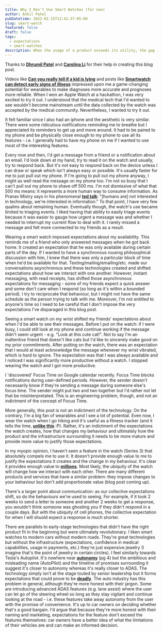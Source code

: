 ```yaml
---
title: Why I Don't Use Smart Watches (for now)
author: Ankil Patel
pubDatetime: 2022-01-15T12:41:37-05:00
slug: smart-watch
featured: false
draft: false
tags:
  - expectations
  - smart-watches
description: When the usage of a product exceeds its utility, the gap in expectations can be suffocating
---
```


Thanks to **[Dhrumil Patel](https://dhrumilp15.github.io/)** and **[Carolina Li](https://www.carolinaaokeli.com/#/)** for their help in creating this blog post.

Videos like **[Can you really tell if a kid is lying](https://www.youtube.com/watch?v=6diqpGKOvic&ab_channel=TED)** and posts like **[Smartwatch can detect early signs of illness](https://med.stanford.edu/news/all-news/2020/12/smartwatch-can-detect-early-signs-of-illness.html)** impressed upon me a game-changing potential for wearables to make diagnoses more accurate and prognoses more reliable. When I won an Apple Watch at a hackathon, I was very excited to try it out. I understood that the medical tech that I'd wanted to see wouldn't become mainstream until the data collected by the watch was accepted by the medical community. Nevertheless, I wanted to try it out.

It felt familiar since I also had an iphone and the aesthetic is very similar. There were some ridiculous notifications reminding me to breathe but I appreciated its reminders to get up and move around. It had to be paired to my phone and be physically close enough to my phone to use all its features - i.e. I generally had to have my phone on me if I wanted to use most of the interesting features.

Every now and then, I'd get a message from a friend or a notification about an email. I'd look down at my hand, try to read it on the watch and usually, try to respond back. But it's not easy to respond back on the device unless I can draw or speak which isn't always easy or possible. It's usually faster for me to just pull out my phone. If I'm going to pull out my phone anyway, I might as well read the message on my phone too. I'm not so busy that I can't pull out my phone to shave off 500 ms. I'm not dismissive of what that 500 ms means: it represents a more human way to consume information. As Pranav Mistry says in his phenomenal **[ted talk](https://youtu.be/YrtANPtnhyg?t=240)**: "\[humans are\] not interested in technology, we're interested in information." To that point, I have very few qualms about remaining human. Eventually though, the watch's use became limited to triaging events. I liked having that ability to easily triage events because it was easier to gauge how urgent a message was and whether I needed to interrupt my current flow to deal with it. I rarely missed a message and felt more connected to my friends as a result.

Wearing a smart watch imposed expectations about my availability. This reminds me of a friend who only answered messages when he got back home. It created an expectation that he was only available during certain parts of the day. If I wanted to have a synchronous rousing philosophical discussion with him, I knew that there was only a particular block of time when he'd be available for that. Texting/mailing/emailing/etc. made our conversations asynchronous and these technologies created and shifted expectations about how we interact with one another. However, instant messaging, with read receipts, has shifted those asynchronous expectations for messaging - some of my friends expect a quick answer and some don't care when I respond (so long as it's within a bounded period). I try to reciprocate that behaviour, but I might not have the same schedule as the person trying to talk with me. Moreover, I'm not entitled to anyone's time so I need to be careful that I don't impose the very expectations I've disparaged in this blog post.

Seeing a smart watch on my wrist shifted my friends' expectations about when I'd be able to see their messages. Before I put on the watch: if I were busy, I could still look at my phone and continue working if the message didn't seem urgent - e.g. "Look at this cute cat!". Not to say I'm an inattentive friend that doesn't like cats but I'd like to sincerely make good on my prior commitments. After putting on the watch, there was an expectation that I would at least acknowledge the message whenever my wrist vibrated, which is hard to ignore. The expectation was that I was always available and I noticed I was significantly more productive without a watch. I stopped wearing the watch and I got more productive.

I 'discovered' Focus Time on Google calendar recently. Focus Time blocks notifications during user-defined periods. However, the sender doesn't necessarily know if they're sending a message during someone else's focus time. The sender might put two and two together but I'd rather not let that be misinterpretated. This is an engineering problem, though, and not an indictment of the concept of Focus Time.

More generally, this post is not an indictment of the technology. On the contrary, I'm a big fan of wearables and I see a lot of potential. Even now, I wear the watch when I go hiking and it's useful as a fitness tracker (and it tells the time, **[unlike this](https://youtu.be/AzGePmv0GD8?t=51)** :P). Rather, it's an indictment of the expectations the watch creates, how that changes my behaviour and ultimately how the product and the infrastructure surrounding it needs to be more mature and provide more value to justify those expectations.

In my myopic opinion, I haven't seen a feature in the watch (Series 3) that absolutely compels me to use it. It doesn't provide enough value to me to justify the expectations it creates and the change in my behaviour. It's clear it provides enough value to **[millions](https://www.macworld.co.uk/news/how-many-apple-watches-sold-3801687/)**. Most likely, the ubiquity of the watch will change how we interact with each other. There are many different products and services that have a similar problem: they impose changes to your behaviour but don't add proportionate value (blog post coming up).

There's a larger point about communication: as our collective expectations shift, so do the behaviours we're used to seeing. For example, if it took 2 weeks to send a letter to someone and another 2 weeks to get a response, you wouldn't think someone was ghosting you if they didn't respond in a couple days. But with the ubiquity of cell phones, the collective expectation for when I will shuold expect a response is much shorter.

There are parallels to early-stage technologies that didn't have the right product fit in the beginning but were ultimately revolutionary. I liken smart watches to modern cars without modern roads. They're great technologies but without the infrastructure (expectations, confidence in medical capabilities, usage in payments, etc.) they're just expensive jewelry (I imagine that's the point of jewelry in certain circles). I feel similarly towards Tesla's Autopilot. It's nowhere near **[autonomy](https://guidehouseinsights.com/-/media/project/navigant-research/navigant-research-executive-summaries/2021/2q-2021/guidehouse-insights-leaderboard-automated-driving-systems-executive-summarypdf.pdf)** (pg 4) but the ambitious and misleading name (AutoPilot) and the timeline of promises surrounding it suggest it's closer to autonomy whereas it's really closer to ADAS. The technology simply isn't at the stage touted by senior leadership but it forms expectations that could prove to be **[deadly](https://www.nbcnews.com/news/us-news/tesla-driver-charged-manslaughter-deadly-autopilot-crash-raises-new-le-rcna12987)**. The auto industry has this problem in general, although they're more honest with their jargon. Some are introducing advanced ADAS features (e.g. lane assist) where the user can let go of the steering wheel so long as they stay vigilant and continue looking at the road - i.e. these features take away autonomy from the user with the promise of convenience. It's up to car owners on deciding whether that's a good bargain. I'd argue that because they're more honest with their naming and marketing, expectations for the feature don't exceed the features themselves: car owners have a better idea of what the limitations of their vehicles are and can make an informed decision.
